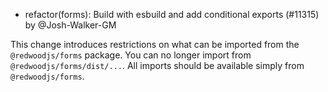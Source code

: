 - refactor(forms): Build with esbuild and add conditional exports (#11315) by @Josh-Walker-GM

This change introduces restrictions on what can be imported from the `@redwoodjs/forms` package. You can no longer import from `@redwoodjs/forms/dist/...`. All imports should be available simply from `@redwoodjs/forms`.
